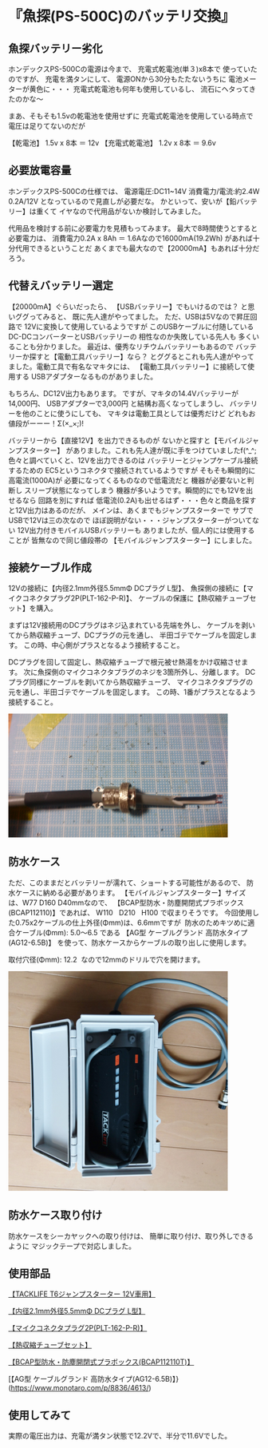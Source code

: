 

# 『魚探(PS-500C)のバッテリ交換』

## 魚探バッテリー劣化

ホンデックスPS-500Cの電源は今まで、
充電式乾電池(単３)x8本で
使っていたのですが、
充電を満タンにして、
電源ONから30分もたたないうちに
電池メーターが黄色に・・・
充電式乾電池も何年も使用しているし、
流石にヘタってきたのかな～

まあ、そもそも1.5vの乾電池を使用せずに
充電式乾電池を使用している時点で
電圧は足りてないのだが

【乾電池】
1.5v x 8本 ＝ 12v
【充電式乾電池】
1.2v x 8本 ＝ 9.6v

## 必要放電容量

ホンデックスPS-500Cの仕様では、
電源電圧:DC11~14V
消費電力/電流:約2.4W 0.2A/12V
となっているので見直しが必要だな。
かといって、安いが【鉛バッテリー】は重くて
イヤなので代用品がないか検討してみました。

代用品を検討する前に必要電力を見積もってみます。
最大で8時間使うとすると必要電力は、
消費電力0.2A x 8Ah ＝ 1.6Aなので16000mA(19.2Wh)
があれば十分代用できるということだ
あくまでも最大なので【20000mA】もあれば十分だろう。

## 代替えバッテリー選定

【20000mA】ぐらいだったら、
【USBバッテリー】でもいけるのでは？
と思いググってみると、
既に先人達がやってました。
ただ、USBは5Vなので昇圧回路で
12Vに変換して使用しているようですが
このUSBケーブルに付随している
DC-DCコンバーターとUSBバッテリーの
相性なのか失敗している先人も
多くいることも分かりました。
最近は、優秀なリチウムバッテリーもあるので
バッテリーか探すと【電動工具バッテリー】なら？
とググるとこれも先人達がやってました。電動工具で有名なマキタには、
【電動工具バッテリー】に接続して使用する
USBアダプターなるものがありました。

もちろん、DC12V出力もあります。
ですが、マキタの14.4Vバッテリーが14,000円、
USBアダプターで3,000円
と結構お高くなってしまうし、
バッテリーを他のことに使うにしても、
マキタは電動工具としては優秀だけど
どれもお値段がーーー！Σ(×_×;)!

バッテリーから【直接12V】を出力できるものが
ないかと探すと【モバイルジャンプスターター】
がありました。これも先人達が既に手をつけていましたf(^_^;
色々と調べていくと、12Vを出力できるのは
バッテリーとジャンプケーブル接続するための
EC5というコネクタで接続されているようですが
そもそも瞬間的に高電流(1000A)が
必要になってくるものなので低電流だと
機器が必要ないと判断し
スリーブ状態になってしまう
機器が多いようです。瞬間的にでも12Vを出せるなら
回路を別にすれば
低電流(0.2A)も出せるはず・・・色々と商品を探すと12V出力はあるのだが、
メインは、あくまでもジャンプスターターで
サブでUSBで12Vは三の次なので
ほぼ説明がない・・・ジャンプスターターがついてない
12V出力付きモバイルUSBバッテリーも
ありましたが、個人的には使用することが
皆無なので同じ値段帯の
【モバイルジャンプスターター】にしました。

## 接続ケーブル作成

12Vの接続に【内径2.1mm外径5.5mmΦ DCプラグ L型】、
魚探側の接続に【マイクコネクタプラグ2P(PLT-162-P-R)】、
ケーブルの保護に【熱収縮チューブセット】を購入。

まずは12V接続用のDCプラグはネジ込まれている先端を外し、
ケーブルを剥いてから熱収縮チューブ、DCプラグの元を通し、
半田ゴテでケーブルを固定します。
この時、中心側がプラスとなるよう接続すること。

DCプラグを回して固定し、熱収縮チューブで根元被せ熱湯をかけ収縮させます。
次に魚探側のマイクコネクタプラグのネジを3箇所外し、分離します。
DCプラグ同様にケーブルを剥いてから熱収縮チューブ、
マイクコネクタプラグの元を通し、半田ゴテでケーブルを固定します。
この時、1番がプラスとなるよう接続すること。

<img src="https://raw.githubusercontent.com/legitwhiz/legitwhiz.github.io/master/technology_memo/images/tmp/IMG_20200713_085121_064.jpg" width="440">

## 防水ケース

ただ、このままだとバッテリーが濡れて、ショートする可能性があるので、
防水ケースに納める必要があります。
【モバイルジャンプスターター】サイズは、W77 D160 D40mmなので、
【BCAP型防水・防塵開閉式プラボックス(BCAP112110)】であれば、
W110   D210   H100 で収まりそうです。
今回使用した0.75x2ケーブルの仕上外径(Φmm)は、6.6mmですが 
防水のためキツめに適合ケーブル(Φmm): 5.0～6.5 である
【AG型 ケーブルグランド 高防水タイプ(AG12-6.5B)】
を使って、防水ケースからケーブルの取り出しに使用します。

取付穴径(Φmm): 12.2  なので12mmのドリルで穴を開けます。

<img src="https://raw.githubusercontent.com/legitwhiz/legitwhiz.github.io/master/technology_memo/images/tmp/IMG_20200713_085021_818.jpg" width="440">

## 防水ケース取り付け

防水ケースをシーカヤックへの取り付けは、
簡単に取り付け、取り外しできるように
マジックテープで対応しました。

## 使用部品

[【TACKLIFE T6ジャンプスターター 12V車用】](https://www.amazon.co.jp/your-orders/pop/ref=ppx_yo_mob_b_pop?_encoding=UTF8&gen=canonical&lineItemId=mjmkpwiqtqmvtw&orderId=503-0831718-9071814&packageId=1&returnSummaryId=&returnUnitIndices=&returnUnitMappingId=&shipmentId=D28Ym38gD)

[【内径2.1mm外径5.5mmΦ DCプラグ L型】](https://www.monotaro.com/p/7592/9192/)

[【マイクコネクタプラグ2P(PLT-162-P-R)】](https://www.sengoku.co.jp/mod/sgk_cart/detail.php?code=EEHD-4RHS)

[【熱収縮チューブセット】](https://www.marutsu.co.jp/pc/i/165549/)

[【BCAP型防水・防塵開閉式プラボックス(BCAP112110T)】](https://www.monotaro.com/p/8821/7281/)

[【AG型 ケーブルグランド 高防水タイプ(AG12-6.5B)】}(https://www.monotaro.com/p/8836/4613/)

## 使用してみて

実際の電圧出力は、充電が満タン状態で12.2Vで、半分で11.6Vでした。



